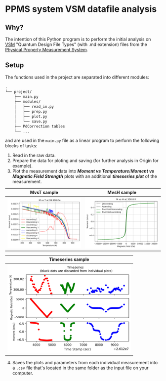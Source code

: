 # PPMS system VSM datafile analysis
## Why?
The intention of this Python program is to perform the initial analysis on [VSM](https://www.youtube.com/watch?v=SiuO3_hgyO4&t=298s) "Quantum Design File Types" (with .md extension) files from the [Physical Property Measurement System](https://qd-europe.com/se/en/product/physical-property-measurement-system-ppms/).

## Setup

The functions used in the project are separated into different modules:
```
.
└── project/
    ├── main.py
    ├── modules/
    │   ├── read_in.py
    │   ├── prep.py
    │   ├── plot.py
    │   └── save.py
    ├── PdCorrection tables
    └── ...
```
and are used in the `main.py` file as a linear program to perform the following blocks of tasks:
1. Read in the raw data.
2. Prepare the data for ploting and saving (for further analysis in Origin for example).
3. Plot the measurement data into _**Moment vs Temperature**_/_**Moment vs Magnetic Field Strength**_ plots with an additional **_timeseries plot_** of the measurement.

| MvsT sample | MvsH sample |
| ------------- |:-------------:|
| ![MvsT sample plot](https://github.com/KevinRapo/VSM-measurement-analysis/blob/Kevin/img/MvsT_sample.png?raw=true)|![MvsH sample plot](https://github.com/KevinRapo/VSM-measurement-analysis/blob/Kevin/img/MvsH_sample.png?raw=true)   

|Timeseries sample|
|:---:|
|<img src="https://github.com/KevinRapo/VSM-measurement-analysis/blob/main/img/timeseries.png?raw=true" width="400">|
4. Saves the plots and parameters from each individual measurement into a `.csv` file that's located in the same folder as the input file on your computer.
